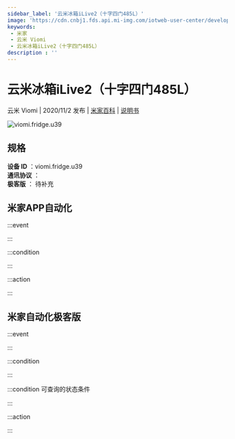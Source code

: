 ```yaml
---
sidebar_label: '云米冰箱iLive2（十字四门485L）'
image: 'https://cdn.cnbj1.fds.api.mi-img.com/iotweb-user-center/developer_1679048936540kROAPqRU.png?GalaxyAccessKeyId=AKVGLQWBOVIRQ3XLEW&Expires=9223372036854775807&Signature=CZupmVmZ0YO95dRoXy+qNOKJxYk='
keywords: 
 - 米家
 - 云米 Viomi
 - 云米冰箱iLive2（十字四门485L）
description : ''
---
```

# 云米冰箱iLive2（十字四门485L）

云米 Viomi | 2020/11/2 发布 | [米家百科](https://home.mi.com/webapp/content/baike/product/index.html?model=viomi.fridge.u39) | [说明书](https://home.mi.com/views/introduction.html?model=viomi.fridge.u39&region=cn)

![viomi.fridge.u39](https://cdn.cnbj1.fds.api.mi-img.com/iotweb-user-center/developer_1679048936540kROAPqRU.png?GalaxyAccessKeyId=AKVGLQWBOVIRQ3XLEW&Expires=9223372036854775807&Signature=CZupmVmZ0YO95dRoXy+qNOKJxYk=)

## 规格  
> 
**设备 ID** ：viomi.fridge.u39  
**通讯协议** ：  
**极客版**  ： 待补充 


## 米家APP自动化  

:::event  

:::

:::condition  

:::

:::action   

:::

## 米家自动化极客版  

:::event  

:::

:::condition  

:::

:::condition 可查询的状态条件  

:::

:::action  

:::

        
